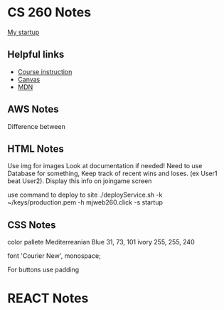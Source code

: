 # CS 260 Notes

[My startup](https://startup.mjweb260.click)

## Helpful links

- [Course instruction](https://github.com/webprogramming260)
- [Canvas](https://byu.instructure.com)
- [MDN](https://developer.mozilla.org)

## AWS Notes

Difference between

## HTML Notes

Use img for images
Look at documentation if needed!
Need to use Database for something, Keep track of recent wins and loses. (ex User1 beat User2). Display this info on joingame screen

use command to deploy to site
./deployService.sh -k ~/keys/production.pem -h mjweb260.click -s startup

## CSS Notes

color pallete
Mediterreanian Blue 31, 73, 101
ivory 255, 255, 240

font 'Courier New', monospace;

For buttons use padding

# REACT Notes





